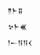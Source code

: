 <div class='block'>
<div class='line'>𒈫𒈨𒐉</div>
<div class='line'>𒆳𒈨𒌍</div>
<div class='line'>𒁹𒀸𒀀𒀀𒌋</div>
</div>